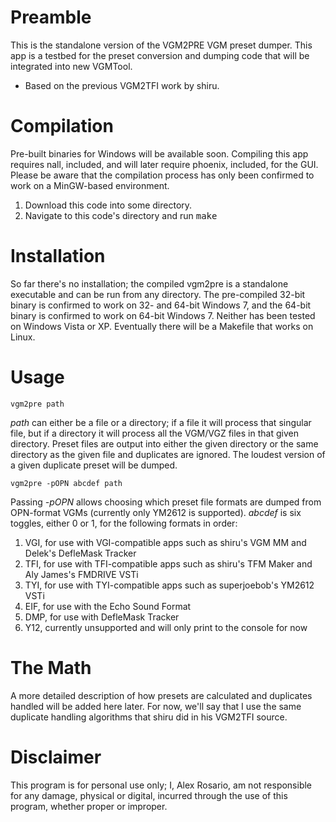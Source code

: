 # Preamble

This is the standalone version of the VGM2PRE VGM preset dumper. This app is a testbed for the preset conversion and dumping code that will be integrated into new VGMTool.

* Based on the previous VGM2TFI work by shiru.

# Compilation

Pre-built binaries for Windows will be available soon. Compiling this app requires nall, included, and will later require phoenix, included, for the GUI. Please be aware that the compilation process has only been confirmed to work on a MinGW-based environment.

1. Download this code into some directory.
2. Navigate to this code's directory and run <tt>make</tt>

# Installation

So far there's no installation; the compiled vgm2pre is a standalone executable and can be run from any directory. The pre-compiled 32-bit binary is confirmed to work on 32- and 64-bit Windows 7, and the 64-bit binary is confirmed to work on 64-bit Windows 7. Neither has been tested on Windows Vista or XP. Eventually there will be a Makefile that works on Linux.

# Usage

`vgm2pre path`

<var>path</var> can either be a file or a directory; if a file it will process that singular file, but if a directory it will process all the VGM/VGZ files in that given directory. Preset files are output into either the given directory or the same directory as the given file and duplicates are ignored. The loudest version of a given duplicate preset will be dumped.

`vgm2pre -pOPN abcdef path`

Passing <i>-pOPN</i> allows choosing which preset file formats are dumped from OPN-format VGMs (currently only YM2612 is supported). <var>abcdef</var> is six toggles, either 0 or 1, for the following formats in order:

1. VGI, for use with VGI-compatible apps such as shiru's VGM MM and Delek's DefleMask Tracker
2. TFI, for use with TFI-compatible apps such as shiru's TFM Maker and Aly James's FMDRIVE VSTi
3. TYI, for use with TYI-compatible apps such as superjoebob's YM2612 VSTi
4. EIF, for use with the Echo Sound Format
5. DMP, for use with DefleMask Tracker
6. Y12, currently unsupported and will only print to the console for now

# The Math

A more detailed description of how presets are calculated and duplicates handled will be added here later. For now, we'll say that I use the same duplicate handling algorithms that shiru did in his VGM2TFI source.

# Disclaimer

This program is for personal use only; I, Alex Rosario, am not responsible for any damage, physical or digital, incurred through the use of this program, whether proper or improper.
